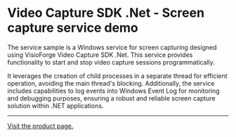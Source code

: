 ﻿# Video Capture SDK .Net - Screen capture service demo

The service sample is a Windows service for screen capturing designed using VisioForge Video Capture SDK .Net. This service provides functionality to start and stop video capture sessions programmatically.

It leverages the creation of child processes in a separate thread for efficient operation, avoiding the main thread's blocking. Additionally, the service includes capabilities to log events into Windows Event Log for monitoring and debugging purposes, ensuring a robust and reliable screen capture solution within .NET applications.

---

[Visit the product page.](https://www.visioforge.com/video-capture-sdk-net)
